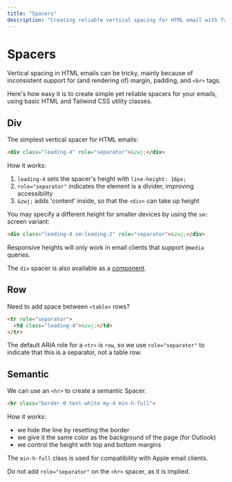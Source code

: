 ```yaml
---
title: "Spacers"
description: "Creating reliable vertical spacing for HTML email with Tailwind CSS."
---
```


# Spacers

Vertical spacing in HTML emails can be tricky, mainly because of inconsistent support for (and rendering of) margin, padding, and `<br>` tags.

Here's how easy it is to create simple yet reliable spacers for your emails, using basic HTML and Tailwind CSS utility classes.

## Div

The simplest vertical spacer for HTML emails:

```html [emails/example.html]
<div class="leading-4" role="separator">&zwj;</div>
```

How it works:

1. `leading-4` sets the spacer's height with `line-height: 16px;`
2. `role="separator"` indicates the element is a divider, improving accessibility
3. `&zwj;` adds 'content' inside, so that the `<div>` can take up height

You may specify a different height for smaller devices by using the `sm:` screen variant:

```html [emails/example.html]
<div class="leading-4 sm:leading-2" role="separator">&zwj;</div>
```

<Alert>Responsive heights will only work in email clients that support `@media` queries.</Alert>

The `div` spacer is also available as a [component](/docs/components/spacer).

## Row

Need to add space between `<table>` rows?

```html [emails/example.html]
<tr role="separator">
  <td class="leading-4">&zwj;</td>
</tr>
```

The default ARIA role for a `<tr>` is `row`, so we use `role="separator"` to indicate that this is a separator, not a table row.

## Semantic

We can use an `<hr>` to create a semantic Spacer.

```html [emails/example.html]
<hr class="border-0 text-white my-4 min-h-full">
```

How it works:

- we hide the line by resetting the border
- we give it the same color as the background of the page (for Outlook)
- we control the height with top and bottom margins

The `min-h-full` class is used for compatibility with Apple email clients.

<Alert type="warning">Do not add `role="separator"` on the `<hr>` spacer, as it is implied.</Alert>
